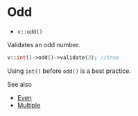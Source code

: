 # Odd

- `v::odd()`

Validates an odd number.

```php
v::int()->odd()->validate(3); //true
```

Using `int()` before `odd()` is a best practice.

See also

  * [Even](Even.md)
  * [Multiple](Multiple.md)
